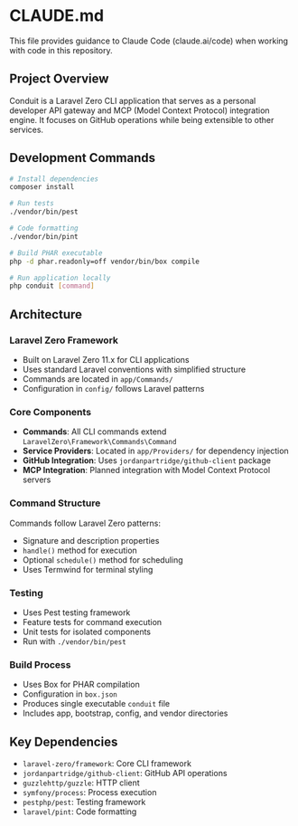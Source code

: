 # CLAUDE.md

This file provides guidance to Claude Code (claude.ai/code) when working with code in this repository.

## Project Overview

Conduit is a Laravel Zero CLI application that serves as a personal developer API gateway and MCP (Model Context Protocol) integration engine. It focuses on GitHub operations while being extensible to other services.

## Development Commands

```bash
# Install dependencies
composer install

# Run tests
./vendor/bin/pest

# Code formatting
./vendor/bin/pint

# Build PHAR executable
php -d phar.readonly=off vendor/bin/box compile

# Run application locally
php conduit [command]
```

## Architecture

### Laravel Zero Framework
- Built on Laravel Zero 11.x for CLI applications
- Uses standard Laravel conventions with simplified structure
- Commands are located in `app/Commands/`
- Configuration in `config/` follows Laravel patterns

### Core Components
- **Commands**: All CLI commands extend `LaravelZero\Framework\Commands\Command`
- **Service Providers**: Located in `app/Providers/` for dependency injection
- **GitHub Integration**: Uses `jordanpartridge/github-client` package
- **MCP Integration**: Planned integration with Model Context Protocol servers

### Command Structure
Commands follow Laravel Zero patterns:
- Signature and description properties
- `handle()` method for execution
- Optional `schedule()` method for scheduling
- Uses Termwind for terminal styling

### Testing
- Uses Pest testing framework
- Feature tests for command execution
- Unit tests for isolated components
- Run with `./vendor/bin/pest`

### Build Process
- Uses Box for PHAR compilation
- Configuration in `box.json`
- Produces single executable `conduit` file
- Includes app, bootstrap, config, and vendor directories

## Key Dependencies
- `laravel-zero/framework`: Core CLI framework
- `jordanpartridge/github-client`: GitHub API operations
- `guzzlehttp/guzzle`: HTTP client
- `symfony/process`: Process execution
- `pestphp/pest`: Testing framework
- `laravel/pint`: Code formatting